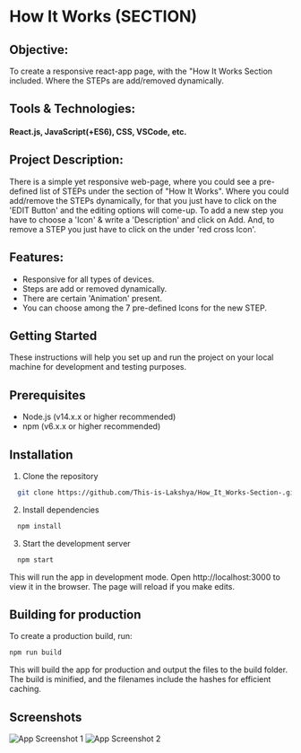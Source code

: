 
# How It Works (SECTION)

## Objective:
To create a responsive react-app page, with the "How It Works Section included. Where the STEPs are add/removed dynamically.

## Tools & Technologies:
#### React.js, JavaScript(+ES6), CSS, VSCode, etc.

## Project Description:
There is a simple yet responsive web-page, where you could see a pre-defined list of STEPs under the section of "How It Works". Where you could add/remove the STEPs dynamically, for that you just have to click on the 'EDIT Button' and the editing options will come-up. To add a new step you have to choose a 'Icon' & write a 'Description' and click on Add. And, to remove a STEP you just have to click on the under 'red cross Icon'.

## Features:
- Responsive for all types of devices.
- Steps are add or removed dynamically.
- There are certain 'Animation' present.
- You can choose among the 7 pre-defined Icons for the new STEP.

## Getting Started
These instructions will help you set up and run the project on your local machine for development and testing purposes.

## Prerequisites
- Node.js (v14.x.x or higher recommended)
- npm (v6.x.x or higher recommended)

## Installation

1. Clone the repository
```bash
  git clone https://github.com/This-is-Lakshya/How_It_Works-Section-.git
```

2. Install dependencies 
```bash
  npm install
```

3. Start the development server
```bash
  npm start
```

This will run the app in development mode. Open http://localhost:3000 to view it in the browser. The page will reload if you make edits.


## Building for production
To create a production build, run:

```bash
npm run build
```

This will build the app for production and output the files to the build folder. The build is minified, and the filenames include the hashes for efficient caching.


## Screenshots

![App Screenshot 1](https://i.postimg.cc/Y0zsBY6q/1.png)
![App Screenshot 2](https://i.postimg.cc/NFDpzYtK/2.png)
